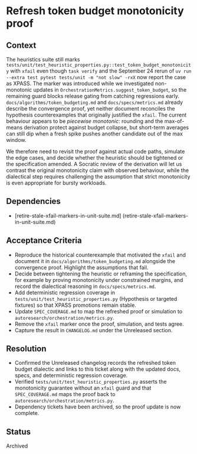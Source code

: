 # Refresh token budget monotonicity proof

## Context
The heuristics suite still marks
`tests/unit/test_heuristic_properties.py::test_token_budget_monotonicity`
with `xfail` even though `task verify` and the September 24 rerun of
`uv run --extra test pytest tests/unit -m "not slow" -rxX` now report the
case as XPASS.
The marker was introduced while we investigated non-monotonic updates in
`OrchestrationMetrics.suggest_token_budget`, so the remaining guard
blocks release gating from catching regressions early.
`docs/algorithms/token_budgeting.md` and `docs/specs/metrics.md`
already describe the convergence proof, yet neither document reconciles
the hypothesis counterexamples that originally justified the `xfail`.
The current behaviour appears to be *piecewise monotonic*: rounding and
the max-of-means derivation protect against budget collapse, but
short-term averages can still dip when a fresh spike pushes another
candidate out of the max window.

We therefore need to revisit the proof against actual code paths,
simulate the edge cases, and decide whether the heuristic should be
tightened or the specification amended. A Socratic review of the
derivation will let us contrast the original monotonicity claim with
observed behaviour, while the dialectical step requires challenging the
assumption that strict monotonicity is even appropriate for bursty
workloads.

## Dependencies
- [retire-stale-xfail-markers-in-unit-suite.md]
  (retire-stale-xfail-markers-in-unit-suite.md)

## Acceptance Criteria
- Reproduce the historical counterexample that motivated the `xfail` and
  document it in `docs/algorithms/token_budgeting.md` alongside the
  convergence proof. Highlight the assumptions that fail.
- Decide between tightening the heuristic or reframing the specification,
  for example by proving monotonicity under constrained margins, and
  record the dialectical reasoning in `docs/specs/metrics.md`.
- Add deterministic regression coverage in
  `tests/unit/test_heuristic_properties.py` (Hypothesis or targeted
  fixtures) so that XPASS promotions remain stable.
- Update `SPEC_COVERAGE.md` to map the refreshed proof or simulation to
  `autoresearch/orchestration/metrics.py`.
- Remove the `xfail` marker once the proof, simulation, and tests agree.
- Capture the result in `CHANGELOG.md` under the Unreleased section.

## Resolution
- Confirmed the Unreleased changelog records the refreshed token budget
  dialectic and links to this ticket along with the updated docs, specs,
  and deterministic regression coverage.
- Verified `tests/unit/test_heuristic_properties.py` asserts the
  monotonicity guarantee without an `xfail` guard and that
  `SPEC_COVERAGE.md` maps the proof back to
  `autoresearch/orchestration/metrics.py`.
- Dependency tickets have been archived, so the proof update is now
  complete.

## Status
Archived
